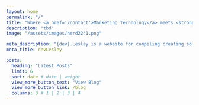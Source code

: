 ```yaml
---
layout: home
permalink: "/"
title: "Where <a href='/contact'>Marketing Technology</a> meets <strong>Creative Solutions</strong>."
description: "tbd"
image: "/assets/images/nerd2241.png"

meta_description: "{dev}.Lesley is a website for compiling creating solutions to Marketing Technology challenges"
meta_title: devLesley

posts:
  heading: "Latest Posts"
  limit: 6
  sort: date # date | weight
  view_more_button_text: "View Blog"
  view_more_button_link: /blog
  columns: 3 # 1 | 2 | 3 | 4
---
```

